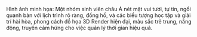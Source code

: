 Hình ảnh minh họa: Một nhóm sinh viên châu Á nét mặt vui tươi, tự tin, ngồi quanh bàn với lịch trình rõ ràng, đồng hồ, và các biểu tượng học tập và giải trí hài hòa, phong cách đồ họa 3D Render hiện đại, màu sắc trẻ trung, năng động, truyền cảm hứng cho việc quản lý thời gian hiệu quả.